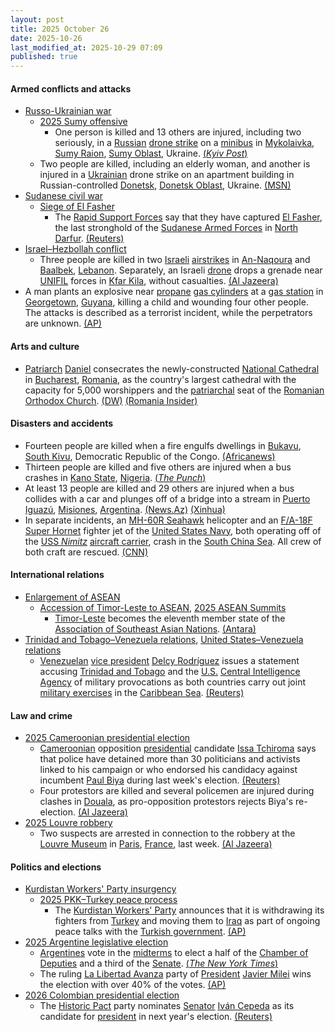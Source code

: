 ```yaml
---
layout: post
title: 2025 October 26
date: 2025-10-26
last_modified_at: 2025-10-29 07:09
published: true
---
```



#### Armed conflicts and attacks

* [Russo-Ukrainian war](https://en.wikipedia.org/wiki/Russo-Ukrainian_war_%282022%E2%80%93present%29 "Russo-Ukrainian war (2022–present)")
  * [2025 Sumy offensive](https://en.wikipedia.org/wiki/2025_Sumy_offensive "2025 Sumy offensive")
    * One person is killed and 13 others are injured, including two seriously, in a [Russian](https://en.wikipedia.org/wiki/Russia "Russia") [drone strike](https://en.wikipedia.org/wiki/Drone_warfare "Drone warfare") on a [minibus](https://en.wikipedia.org/wiki/Minibus "Minibus") in [Mykolaivka](https://en.wikipedia.org/wiki/Mykolaivka%2C_Sumy_Raion%2C_Sumy_Oblast "Mykolaivka, Sumy Raion, Sumy Oblast"), [Sumy Raion](https://en.wikipedia.org/wiki/Sumy_Raion "Sumy Raion"), [Sumy Oblast](https://en.wikipedia.org/wiki/Sumy_Oblast "Sumy Oblast"), Ukraine. [(*Kyiv Post*)](https://www.kyivpost.com/post/62983)
  * Two people are killed, including an elderly woman, and another is injured in a [Ukrainian](https://en.wikipedia.org/wiki/Ukraine "Ukraine") drone strike on an apartment building in Russian-controlled [Donetsk](https://en.wikipedia.org/wiki/Donetsk "Donetsk"), [Donetsk Oblast](https://en.wikipedia.org/wiki/Donetsk_Oblast "Donetsk Oblast"), Ukraine. [(MSN)](https://www.msn.com/en-ca/news/world/two-killed-one-injured-in-ukrainian-drone-attack-on-russian-controlled-donetsk/vi-AA1PhTnw?ocid=winp1taskbar&cvid=c9fb607a54ee4674b244e5171a71f551&ei=56)
* [Sudanese civil war](https://en.wikipedia.org/wiki/Sudanese_civil_war_%282023%E2%80%93present%29 "Sudanese civil war (2023–present)")
  * [Siege of El Fasher](https://en.wikipedia.org/wiki/Siege_of_El_Fasher "Siege of El Fasher")
    * The [Rapid Support Forces](https://en.wikipedia.org/wiki/Rapid_Support_Forces "Rapid Support Forces") say that they have captured [El Fasher](https://en.wikipedia.org/wiki/El_Fasher "El Fasher"), the last stronghold of the [Sudanese Armed Forces](https://en.wikipedia.org/wiki/Sudanese_Armed_Forces "Sudanese Armed Forces") in [North Darfur](https://en.wikipedia.org/wiki/North_Darfur "North Darfur"). [(Reuters)](https://www.reuters.com/world/africa/sudans-rsf-says-it-captured-al-fashir-army-headquarters-2025-10-26/)
* [Israel–Hezbollah conflict](https://en.wikipedia.org/wiki/Israel%E2%80%93Hezbollah_conflict_%282023%E2%80%93present%29 "Israel–Hezbollah conflict (2023–present)")
  * Three people are killed in two [Israeli](https://en.wikipedia.org/wiki/Israel "Israel") [airstrikes](https://en.wikipedia.org/wiki/Airstrikes "Airstrikes") in [An-Naqoura](https://en.wikipedia.org/wiki/An-Naqoura "An-Naqoura") and [Baalbek](https://en.wikipedia.org/wiki/Baalbek "Baalbek"), [Lebanon](https://en.wikipedia.org/wiki/Lebanon "Lebanon"). Separately, an Israeli [drone](https://en.wikipedia.org/wiki/Drone_warfare "Drone warfare") drops a grenade near [UNIFIL](https://en.wikipedia.org/wiki/United_Nations_Interim_Force_in_Lebanon "United Nations Interim Force in Lebanon") forces in [Kfar Kila](https://en.wikipedia.org/wiki/Kfar_Kila%2C_Lebanon "Kfar Kila, Lebanon"), without casualties. [(Al Jazeera)](https://www.aljazeera.com/news/2025/10/26/israeli-strikes-kill-three-in-lebanon-before-army-targets-un-patrol)
* A man plants an explosive near [propane](https://en.wikipedia.org/wiki/Propane "Propane") [gas cylinders](https://en.wikipedia.org/wiki/Gas_cylinder "Gas cylinder") at a [gas station](https://en.wikipedia.org/wiki/Filling_station "Filling station") in [Georgetown](https://en.wikipedia.org/wiki/Georgetown%2C_Guyana "Georgetown, Guyana"), [Guyana](https://en.wikipedia.org/wiki/Guyana "Guyana"), killing a child and wounding four other people. The attacks is described as a terrorist incident, while the perpetrators are unknown. [(AP)](https://apnews.com/article/guyana-gas-station-attack-953752fc189a5baeb5caa11e779fe2d8)

#### Arts and culture

* [Patriarch](https://en.wikipedia.org/wiki/Patriarch "Patriarch") [Daniel](https://en.wikipedia.org/wiki/Patriarch_Daniel_of_Romania "Patriarch Daniel of Romania") consecrates the newly-constructed [National Cathedral](https://en.wikipedia.org/wiki/National_Cathedral_of_Romania "National Cathedral of Romania") in [Bucharest](https://en.wikipedia.org/wiki/Bucharest "Bucharest"), [Romania](https://en.wikipedia.org/wiki/Romania "Romania"), as the country's largest cathedral with the capacity for 5,000 worshippers and the [patriarchal](https://en.wikipedia.org/wiki/Patriarch_of_All_Romania "Patriarch of All Romania") seat of the [Romanian Orthodox Church](https://en.wikipedia.org/wiki/Romanian_Orthodox_Church "Romanian Orthodox Church"). [(DW)](https://www.dw.com/en/romania-opens-worlds-biggest-orthodox-church/a-74504366) [(Romania Insider)](https://www.romania-insider.com/national-cathedral-consecration-event-october-2025)

#### Disasters and accidents

* Fourteen people are killed when a fire engulfs dwellings in [Bukavu](https://en.wikipedia.org/wiki/Bukavu "Bukavu"), [South Kivu](https://en.wikipedia.org/wiki/South_Kivu "South Kivu"), Democratic Republic of the Congo. [(Africanews)](https://www.africanews.com/2025/10/27/drc-deadly-fire-ravages-bukavu-neighborhood-claiming-14-lives/)
* Thirteen people are killed and five others are injured when a bus crashes in [Kano State](https://en.wikipedia.org/wiki/Kano_State "Kano State"), [Nigeria](https://en.wikipedia.org/wiki/Nigeria "Nigeria"). [(*The Punch*)](https://punchng.com/gombe-gov-mourns-13-victims-of-kano-road-crash/)
* At least 13 people are killed and 29 others are injured when a bus collides with a car and plunges off of a bridge into a stream in [Puerto Iguazú](https://en.wikipedia.org/wiki/Puerto_Iguaz%C3%BA "Puerto Iguazú"), [Misiones](https://en.wikipedia.org/wiki/Misiones "Misiones"), [Argentina](https://en.wikipedia.org/wiki/Argentina "Argentina"). [(News.Az)](https://news.az/news/nine-killed-in-argentina-bus-crash) [(Xinhua)](https://english.news.cn/20251027/d3dceb6c017b417ba134f756c79fbb5f/c.html)
* In separate incidents, an [MH-60R Seahawk](https://en.wikipedia.org/wiki/MH-60R_Seahawk "MH-60R Seahawk") helicopter and an [F/A-18F Super Hornet](https://en.wikipedia.org/wiki/F/A-18F_Super_Hornet "F/A-18F Super Hornet") fighter jet of the [United States Navy](https://en.wikipedia.org/wiki/United_States_Navy "United States Navy"), both operating off of the [USS *Nimitz*](https://en.wikipedia.org/wiki/USS_Nimitz "USS Nimitz") [aircraft carrier](https://en.wikipedia.org/wiki/Aircraft_carrier "Aircraft carrier"), crash in the [South China Sea](https://en.wikipedia.org/wiki/South_China_Sea "South China Sea"). All crew of both craft are rescued. [(CNN)](https://www.cnn.com/2025/10/26/politics/navy-aircraft-crash-south-china-sea)

#### International relations

* [Enlargement of ASEAN](https://en.wikipedia.org/wiki/Enlargement_of_ASEAN "Enlargement of ASEAN")
  * [Accession of Timor-Leste to ASEAN](https://en.wikipedia.org/wiki/Accession_of_Timor-Leste_to_ASEAN "Accession of Timor-Leste to ASEAN"), [2025 ASEAN Summits](https://en.wikipedia.org/wiki/2025_ASEAN_Summits "2025 ASEAN Summits")
    * [Timor-Leste](https://en.wikipedia.org/wiki/Timor-Leste "Timor-Leste") becomes the eleventh member state of the [Association of Southeast Asian Nations](https://en.wikipedia.org/wiki/Association_of_Southeast_Asian_Nations "Association of Southeast Asian Nations"). [(Antara)](https://en.antaranews.com/news/387969/timor-leste-joins-asean-boosting-regional-unity-and-peace)
* [Trinidad and Tobago–Venezuela relations](https://en.wikipedia.org/wiki/Trinidad_and_Tobago%E2%80%93Venezuela_relations "Trinidad and Tobago–Venezuela relations"), [United States–Venezuela relations](https://en.wikipedia.org/wiki/United_States%E2%80%93Venezuela_relations "United States–Venezuela relations")
  * [Venezuelan](https://en.wikipedia.org/wiki/Venezuela "Venezuela") [vice president](https://en.wikipedia.org/wiki/Vice_President_of_Venezuela "Vice President of Venezuela") [Delcy Rodríguez](https://en.wikipedia.org/wiki/Delcy_Rodr%C3%ADguez "Delcy Rodríguez") issues a statement accusing [Trinidad and Tobago](https://en.wikipedia.org/wiki/Trinidad_and_Tobago "Trinidad and Tobago") and the [U.S.](https://en.wikipedia.org/wiki/U.S. "U.S.") [Central Intelligence Agency](https://en.wikipedia.org/wiki/Central_Intelligence_Agency "Central Intelligence Agency") of military provocations as both countries carry out joint [military exercises](https://en.wikipedia.org/wiki/Military_exercise "Military exercise") in the [Caribbean Sea](https://en.wikipedia.org/wiki/Caribbean_Sea "Caribbean Sea"). [(Reuters)](https://www.reuters.com/world/americas/venezuela-condemns-military-provocation-by-cia-trinidad-tobago-2025-10-26/)

#### Law and crime

* [2025 Cameroonian presidential election](https://en.wikipedia.org/wiki/2025_Cameroonian_presidential_election "2025 Cameroonian presidential election")
  * [Cameroonian](https://en.wikipedia.org/wiki/Cameroon "Cameroon") opposition [presidential](https://en.wikipedia.org/wiki/President_of_Cameroon "President of Cameroon") candidate [Issa Tchiroma](https://en.wikipedia.org/wiki/Issa_Tchiroma "Issa Tchiroma") says that police have detained more than 30 politicians and activists linked to his campaign or who endorsed his candidacy against incumbent [Paul Biya](https://en.wikipedia.org/wiki/Paul_Biya "Paul Biya") during last week's election. [(Reuters)](https://www.reuters.com/world/africa/cameroon-detains-opposition-figures-ahead-presidential-results-2025-10-26/)
  * Four protestors are killed and several policemen are injured during clashes in [Douala](https://en.wikipedia.org/wiki/Douala "Douala"), as pro-opposition protestors rejects Biya's re-election. [(Al Jazeera)](https://www.aljazeera.com/news/2025/10/26/two-killed-in-cameroon-protests-ahead-of-election-results-opposition-says)
* [2025 Louvre robbery](https://en.wikipedia.org/wiki/2025_Louvre_robbery "2025 Louvre robbery")
  * Two suspects are arrested in connection to the robbery at the [Louvre Museum](https://en.wikipedia.org/wiki/Louvre_Museum "Louvre Museum") in [Paris](https://en.wikipedia.org/wiki/Paris "Paris"), [France](https://en.wikipedia.org/wiki/France "France"), last week. [(Al Jazeera)](https://www.aljazeera.com/news/2025/10/26/two-suspects-from-louvre-jewellery-heist-arrested-by-french-police-reports)

#### Politics and elections

* [Kurdistan Workers' Party insurgency](https://en.wikipedia.org/wiki/Kurdistan_Workers%27_Party_insurgency "Kurdistan Workers' Party insurgency")
  * [2025 PKK–Turkey peace process](https://en.wikipedia.org/wiki/2025_PKK%E2%80%93Turkey_peace_process "2025 PKK–Turkey peace process")
    * The [Kurdistan Workers' Party](https://en.wikipedia.org/wiki/Kurdistan_Workers%27_Party "Kurdistan Workers' Party") announces that it is withdrawing its fighters from [Turkey](https://en.wikipedia.org/wiki/Turkey "Turkey") and moving them to [Iraq](https://en.wikipedia.org/wiki/Iraq "Iraq") as part of ongoing peace talks with the [Turkish government](https://en.wikipedia.org/wiki/Turkish_government "Turkish government"). [(AP)](https://apnews.com/article/turkey-iraq-pkk-kurdish-22e611009304bd8a822bc74ad5007162)
* [2025 Argentine legislative election](https://en.wikipedia.org/wiki/2025_Argentine_legislative_election "2025 Argentine legislative election")
  * [Argentines](https://en.wikipedia.org/wiki/Argentines "Argentines") vote in the [midterms](https://en.wikipedia.org/wiki/Midterm_election "Midterm election") to elect a half of the [Chamber of Deputies](https://en.wikipedia.org/wiki/Argentine_Chamber_of_Deputies "Argentine Chamber of Deputies") and a third of the [Senate](https://en.wikipedia.org/wiki/Argentine_Senate "Argentine Senate"). [(*The New York Times*)](https://www.nytimes.com/2025/10/25/world/americas/argentina-elections-milei.html)
  * The ruling [La Libertad Avanza](https://en.wikipedia.org/wiki/La_Libertad_Avanza "La Libertad Avanza") party of [President](https://en.wikipedia.org/wiki/President_of_Argentina "President of Argentina") [Javier Milei](https://en.wikipedia.org/wiki/Javier_Milei "Javier Milei") wins the election with over 40% of the votes. [(AP)](https://apnews.com/article/argentina-midterm-election-javier-milei-66d7c03825a7a0f56ce5808ff3ac1df4)
* [2026 Colombian presidential election](https://en.wikipedia.org/wiki/2026_Colombian_presidential_election "2026 Colombian presidential election")
  * The [Historic Pact](https://en.wikipedia.org/wiki/Historic_Pact "Historic Pact") party nominates [Senator](https://en.wikipedia.org/wiki/Senate_of_Colombia "Senate of Colombia") [Iván Cepeda](https://en.wikipedia.org/wiki/Iv%C3%A1n_Cepeda "Iván Cepeda") as its candidate for [president](https://en.wikipedia.org/wiki/President_of_Colombia "President of Colombia") in next year's election. [(Reuters)](https://www.reuters.com/world/americas/colombias-left-picks-ivan-cepeda-2026-presidential-candidate-2025-10-26/)
